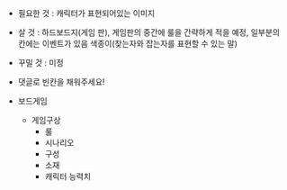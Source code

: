 * 필요한 것 : 캐릭터가 표현되어있는 이미지

* 살 것 : 하드보드지(게임 판), 게임판의 중간에 룰을 간략하게 적을 예정, 일부분의 칸에는 이벤트가 있음
색종이(찾는자와 잡는자를 표현할 수 있는 말)

* 꾸밀 것 : 미정

* 댓글로 빈칸을 채워주세요!

* 보드게임
  * 게임구상
    * 룰
    * 시나리오
    * 구성
    * 소재
    * 캐릭터 능력치


